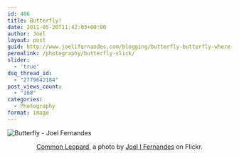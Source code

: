 ```yaml
---
id: 406
title: Butterfly!
date: 2011-05-20T11:42:03+00:00
author: Joel
layout: post
guid: http://www.joelifernandes.com/blogging/butterfly-butterfly-where-do-you-roam/
permalink: /photography/butterfly-click/
slider:
  - 'true'
dsq_thread_id:
  - "2779642184"
post_views_count:
  - "168"
categories:
  - Photography
format: image
---
```

<img class="aligncenter" alt="Butterfly - Joel Fernandes" src="http://farm6.staticflickr.com/5107/5738748643_6da1227ab9_z.jpg" />

<p style="text-align: center;">
  <a href="http://www.flickr.com/photos/joelfernandes/5738748643/">Common Leopard</a>, a photo by <a href="http://www.flickr.com/photos/joelfernandes/">Joel I Fernandes</a> on Flickr.
</p>